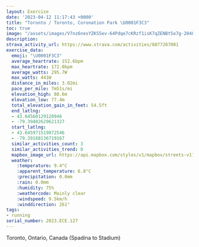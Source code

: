 ```yaml
---
layout: Exercise
date: '2023-04-12 11:17:43 +0000'
title: "Toronto / Toronto, Coronation Park \U0001F3C3"
toc: true
image: "/assets/images/V7nz6nesYZKS5ev-64Pdqe7cKRzf1isK7qZENBt5o7g-2048x1536.jpg.jpeg"
description:
strava_activity_url: https://www.strava.com/activities/8877287001
exercise_data:
  emoji: "\U0001F3C3"
  average_heartrate: 152.6bpm
  max_heartrate: 172.0bpm
  average_watts: 295.7W
  max_watts: 441W
  distance_in_miles: 3.02mi
  pace_per_mile: 7m51s/mi
  elevation_high: 88.6m
  elevation_low: 77.4m
  total_elevation_gain_in_feet: 54.5ft
  end_latlng:
  - 43.64560129120946
  - -79.39402629621327
  start_latlng:
  - 43.645971519872546
  - -79.39188136719167
  similar_activities_count: 3
  similar_activities_trend: 0
  mapbox_image_url: https://api.mapbox.com/styles/v1/mapbox/streets-v11/static/path-5+787af2-1.0(mfkiG%60uqcNbAYxB%7B%40rAa%40%60%40Sd%40QhEkAb%40Ex%40Yh%40%5BXIbCaAz%40Qr%40SH%40FPFBXQxA_%40dBaARG%5CG%5CCH%40DJFv%40HHD%40RA~%40%5BNBBBBN%3Fx%40HdABL%3Fr%40JnBB~%40PjD%40r%40LtA%3Ft%40Fj%40BfAL~AF%60%40%5EfAp%40r%40b%40%60A%5E%5EJRDLFf%40%60%40hA~BnF%60ArBR%7C%40Hp%40Zb%40BLEXW%60%40OXe%40l%40cAfA%5B%5EU%5EITET%3FVDTNd%40Nn%40NVvA%60%40v%40%5CfAHf%40Pl%40%60%40Z%5CLZB%60%40BEEWM%5DOOa%40YcAe%40qAOoB%7D%40IKQ%5D%5DiACa%40%40k%40BOf%40g%40%5Cs%40vAyAb%40s%40BM%3FMEUk%40oAk%40cB%7B%40mB_%40eAw%40cBSk%40c%40w%40Eg%40Kk%40IKSMKKUe%40_AsAWm%40Gc%40IwC%5DwGG%7DBQmCAcAOuCGk%40GQICk%40NUJ%5DFME_Ay%40c%40H%5DLq%40%60%40GBACHAs%40TgAb%40WDKCSKS%3FqAp%40m%40NuAb%40%5DPi%40Rw%40TY%3FQBy%40Xe%40T_Dx%40_A%5E_%40Hw%40X),pin-s-s+e5b22e(-79.39425,43.64407),pin-s-f+89ae00(-79.39396999999997,43.643480000000025)/auto/800x800?access_token=pk.eyJ1Ijoiam9zaGJlY2ttYW4iLCJhIjoiY205eWR2aDd1MWZ6djJrbXc4a3M0bWZleiJ9.XiG9OWkNcZk2QzjJbxLB4A
  weather:
    :temperature: 9.4°C
    :apparent_temperature: 6.8°C
    :precipitation: 0.0mm
    :rain: 0.0mm
    :humidity: 75%
    :weathercode: Mainly clear
    :windspeed: 9.5km/h
    :winddirection: 261°
tags:
- running
serial_number: 2023.ECE.127
---
```

Toronto, Ontario, Canada (Spadina to Stadium)
